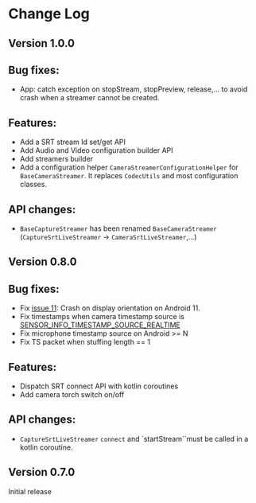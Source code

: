 Change Log
==========

Version 1.0.0
-------------

## Bug fixes:
- App: catch exception on stopStream, stopPreview, release,... to avoid crash when a streamer cannot be created.

## Features:
- Add a SRT stream Id set/get API
- Add Audio and Video configuration builder API
- Add streamers builder
- Add a configuration helper `CameraStreamerConfigurationHelper` for `BaseCameraStreamer`. It replaces `CodecUtils` and most configuration classes.

## API changes:
- `BaseCaptureStreamer` has been renamed `BaseCameraStreamer` (`CaptureSrtLiveStreamer` -> `CameraSrtLiveStreamer`,...)

Version 0.8.0
-------------

## Bug fixes:
- Fix [issue 11](https://github.com/ThibaultBee/StreamPack/issues/11): Crash on display orientation on Android 11.
- Fix timestamps when camera timestamp source is [SENSOR_INFO_TIMESTAMP_SOURCE_REALTIME](https://developer.android.com/reference/android/hardware/camera2/CameraMetadata#SENSOR_INFO_TIMESTAMP_SOURCE_REALTIME)
- Fix microphone timestamp source on Android >= N
- Fix TS packet when stuffing length == 1

## Features:
- Dispatch SRT connect API with kotlin coroutines
- Add camera torch switch on/off

## API changes:
- `CaptureSrtLiveStreamer` `connect` and `startStream``must be called in a kotlin coroutine.

Version 0.7.0
-------------

Initial release

